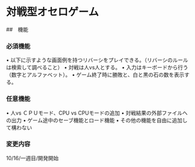# 対戦型オセロゲーム
##　機能
### 必須機能
• 以下に示すような画面例を持つリバーシをプレイできる。（リバーシのルールは検索して調べること）
• 対戦は人vs人とする。
• 入力はキーボードから行う（数字とアルファベット）。
• ゲーム終了時に勝敗と、白と黒の石の数を表示する。

### 任意機能
• 人vs ＣＰＵモード、CPU vs CPUモードの追加
• 対戦結果の外部ファイルへの出力
• ゲーム途中のセーブ機能とロード機能
• その他の機能を自由に追加して構わない

### 変更内容
10/16/一週目/開発開始